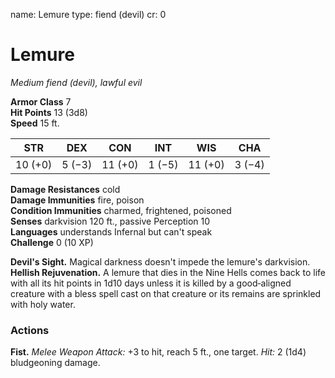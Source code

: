 name: Lemure
type: fiend (devil)
cr: 0

# Lemure 
_Medium fiend (devil), lawful evil_

**Armor Class** 7    
**Hit Points** 13 (3d8)    
**Speed** 15 ft. 

| STR      | DEX     | CON      | INT     | WIS     | CHA     |
|----------|---------|----------|---------|---------|---------|
| 10 (+0) | 5 (−3) | 11 (+0) | 1 (−5) | 11 (+0) | 3 (−4) |
  
**Damage Resistances** cold    
**Damage Immunities** fire, poison    
**Condition Immunities** charmed, frightened, poisoned    
**Senses** darkvision 120 ft., passive Perception 10    
**Languages** understands Infernal but can't speak    
**Challenge** 0 (10 XP) 

**Devil's Sight.** Magical darkness doesn't impede the lemure's darkvision.    
**Hellish Rejuvenation.** A lemure that dies in the Nine Hells comes back to life with all its hit points in 1d10 days unless it is killed by a good‐aligned creature with a bless spell cast on that creature or its remains are sprinkled with holy water.  

### Actions 
**Fist.** _Melee Weapon Attack:_ +3 to hit, reach 5 ft., one target. _Hit:_ 2 (1d4) bludgeoning damage.
